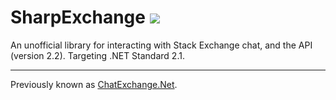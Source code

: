 # SharpExchange [![](https://img.shields.io/badge/NuGet-3.0.0-brightgreen.svg)](https://www.nuget.org/packages/SharpExchange)

An unofficial library for interacting with Stack Exchange chat, and the API (version 2.2). Targeting .NET Standard 2.1.
 
---

Previously known as [ChatExchange.Net](https://github.com/ArcticEcho/ChatExchange.Net).
